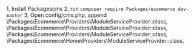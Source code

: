 1, Install Packagescms
2, run `composer require Packages/ecommerce dev-master`
3, Open config/cms.php, append
\Packages\Ecommerce\Providers\ModuleServiceProvider::class,
\Packages\Ecommerce\Providers\ModuleServiceProvider::class,
\Packages\Ecommerce\Providers\ModuleServiceProvider::class,
\Packages\Ecommerce\Home\Providers\ModuleServiceProvider::class,
